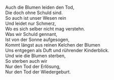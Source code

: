 Auch die Blumen leiden den Tod,  
Die doch ohne Schuld sind.  
So auch ist unser Wesen rein  
Und leidet nur Schmerz,  
Wo es sich selber nicht mag verstehn.  
Was wir Schuld gennant,  
Ist von der Sonne aufgesogen,  
Kommt längst aus reinen Kelchen der Blumen  
Uns entgegen als Duft und rührender Kinderblick.  
Und wie die Blumen sterben,  
So sterben auch wir  
Nur den Tod der Erlösung,  
Nur den Tod der Wiedergeburt.
